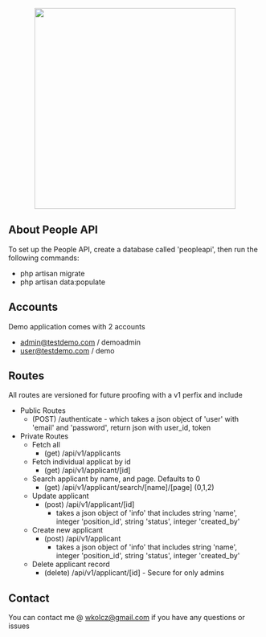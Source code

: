 <p align="center"><a href="https://www.flex-n-gate.com/" target="_blank"><img src="https://www.flex-n-gate.com/img/FNG_Logo.svg" width="400"></a></p>



## About People API

To set up the People API, create a database called 'peopleapi', then run the following commands:
- php artisan migrate
- php artisan data:populate



## Accounts

Demo application comes with 2 accounts
- admin@testdemo.com / demoadmin
- user@testdemo.com / demo


## Routes

All routes are versioned for future proofing with a v1 perfix and include
- Public Routes
    - (POST) /authenticate - which takes a json object of 'user' with 'email' and 'password', return json with user_id, token
- Private Routes
    - Fetch all
        - (get) /api/v1/applicants
    - Fetch individual applicat by id
        - (get) /api/v1/applicant/[id]
    - Search applicant by name, and page. Defaults to 0
        - (get) /api/v1/applicant/search/[name]/[page] (0,1,2)
    - Update applicant
        - (post) /api/v1/applicant/[id]
            - takes a json object of 'info' that includes string 'name', integer 'position_id', string 'status', integer 'created_by'
    - Create new applicant
        - (post) /api/v1/applicant
            - takes a json object of 'info' that includes string 'name', integer 'position_id', string 'status', integer 'created_by'
    - Delete applicant record
        - (delete) /api/v1/applicant/[id] - Secure for only admins

## Contact
You can contact me @ <a href="mailto:wkolcz@gmail.com">wkolcz@gmail.com</a> if you have any questions or issues

